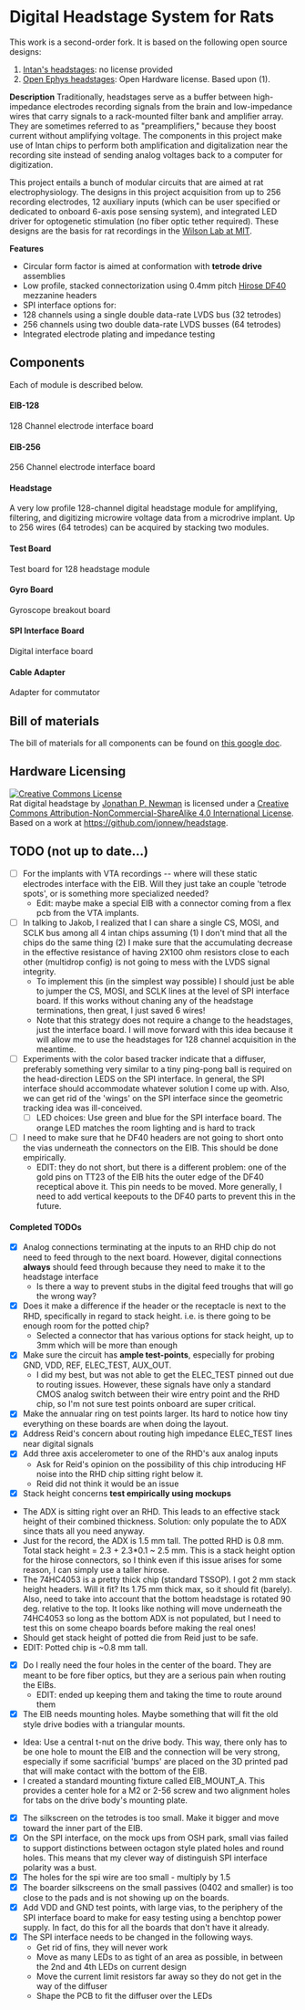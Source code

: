 # Digital Headstage System for Rats
This work is a second-order fork. It is based on the following open source
designs:

1. [Intan's headstages](http://intantech.com/index.html): no license provided
2. [Open Ephys headstages](https://github.com/open-ephys/headstage): Open
   Hardware license. Based upon (1).

__Description__ Traditionally, headstages serve as a buffer between
high-impedance electrodes recording signals from the brain and low-impedance
wires that carry signals to a rack-mounted filter bank and amplifier array.
They are sometimes referred to as "preamplifiers," because they boost current
without amplifying voltage. The components in this project make use of Intan
chips to perform both amplification and digitalization near the recording site
instead of sending analog voltages back to a computer for digitization.

This project entails a bunch of modular circuits that are aimed at rat
electrophysiology. The designs in this project acquisition from up to 256
recording electrodes, 12 auxiliary inputs (which can be user specified or
dedicated to onboard 6-axis pose sensing system), and integrated LED driver for
optogenetic stimulation (no fiber optic tether required). These designs are the
basis for rat recordings in the [Wilson Lab at MIT](http://web.mit.edu/wilsonlab/).

__Features__
- Circular form factor is aimed at conformation with **tetrode drive** assemblies
 - Low profile, stacked connectorization using 0.4mm pitch [Hirose DF40](http://www.digikey.com/product-search/en?FV=ffec4097) mezzanine headers
- SPI interface options for:
 - 128 channels using a single double data-rate LVDS bus (32 tetrodes)
 - 256 channels using two double data-rate LVDS busses (64 tetrodes)
- Integrated electrode plating and impedance testing

## Components
Each of module is described below.

#### EIB-128
128 Channel electrode interface board

#### EIB-256
256 Channel electrode interface board

#### Headstage
A very low profile 128-channel digital headstage module for amplifying, filtering, and digitizing
microwire voltage data from a microdrive implant. Up to 256 wires (64 tetrodes)
can be acquired by stacking two modules.

#### Test Board
Test board for 128 headstage module

#### Gyro Board
Gyroscope breakout board

#### SPI Interface Board
Digital interface board

#### Cable Adapter
Adapter for commutator

## Bill of materials
The bill of materials for all components can be found on [this google
doc](https://docs.google.com/spreadsheets/d/1F-KWcdvH_63iXjZf0cgCfDiFX6XXW3qw6rlR8DZrFpQ/edit?usp=sharing).

## Hardware Licensing
<a rel="license" href="http://creativecommons.org/licenses/by-nc-sa/4.0/"><img
alt="Creative Commons License" style="border-width:0"
src="https://i.creativecommons.org/l/by-nc-sa/4.0/88x31.png" /></a><br /><span
xmlns:dct="http://purl.org/dc/terms/" property="dct:title">Rat digital headstage</span> by <a xmlns:cc="http://creativecommons.org/ns#"
href="https://github.com/jonnew/cyclops" property="cc:attributionName"
rel="cc:attributionURL">Jonathan P. Newman</a> is licensed under a <a
rel="license" href="http://creativecommons.org/licenses/by-nc-sa/4.0/">Creative
Commons Attribution-NonCommercial-ShareAlike 4.0 International License</a>.<br
/>Based on a work at <a xmlns:dct="http://purl.org/dc/terms/"
href="https://github.com/jonnew/headstage"
rel="dct:source">https://github.com/jonnew/headstage</a>.

## TODO (not up to date...)
- [ ] For the implants with VTA recordings -- where will these static
  electrodes interface with the EIB. Will they just take an couple 'tetrode
  spots', or is something more specialized needed?
    - Edit: maybe make a special EIB with a connector coming from a flex pcb
      from the VTA implants.
- [ ] In talking to Jakob, I realized that I can share a single CS, MOSI, and
  SCLK bus among all 4 intan chips assuming (1) I don't mind that all the chips
  do the same thing (2) I make sure that the accumulating decrease in the
  effective resistance of having 2X100 ohm resistors close to each other
  (multidrop config) is not going to mess with the LVDS signal integrity.
    - To implement this (in the simplest way possible) I should just be able to
      jumper the CS, MOSI, and SCLK lines at the level of SPI interface board.
      If this works without chaning any of the headstage terminations, then
      great, I just saved 6 wires!
    - Note that this strategy does not require a change to the headstages, just
      the interface board. I will move forward with this idea because it will
      allow me to use the headstages for 128 channel acquisition in the
      meantime.
- [ ] Experiments with the color based tracker indicate that a diffuser,
  preferably something very similar to a tiny ping-pong ball is required on the
  head-direction LEDS on the SPI interface. In general, the SPI interface
  should accommodate whatever solution I come up with. Also, we can get rid of
  the 'wings' on the SPI interface since the geometric tracking idea was
  ill-conceived.
    - [ ] LED choices: Use green and blue for the SPI interface board. The orange
      LED matches the room lighting and is hard to track
- [ ] I need to make sure that he DF40 headers are not going to short onto the
  vias underneath the connectors on the EIB. This should be done empirically.
  - EDIT: they do not short, but there is a different problem: one of the gold
    pins on TT23 of the EIB hits the outer edge of the DF40 receptical above
    it. This pin needs to be moved. More generally, I need to add vertical
    keepouts to the DF40 parts to prevent this in the future.

#### Completed TODOs
- [x] Analog connections terminating at the inputs to an RHD chip do not need
  to feed through to the next board. However, digital connections __always__
  should feed through because they need to make it to the headstage interface
  - Is there a way to prevent stubs in the digital feed troughs that will go
    the wrong way?
- [x] Does it make a difference if the header or the receptacle is next to the
  RHD, specifically in regard to stack height. i.e. is there going to be enough
  room for the potted chip?
  - Selected a connector that has various options for stack height, up to 3mm
    which will be more than enough
- [x] Make sure the circuit has __ample test-points__, especially for probing
  GND, VDD, REF, ELEC_TEST, AUX_OUT.
  - I did my best, but was not able to get the ELEC_TEST pinned out due to
    routing issues. However, these signals have only a standard CMOS analog
    switch between their wire entry point and the RHD chip, so I'm not sure
    test points onboard are super critical.
- [x] Make the annualar ring on test points larger. Its hard to notice how tiny
  everything on these boards are when doing the layout.
- [x] Address Reid's concern about routing high impedance ELEC_TEST lines near
  digital signals
- [x] Add three axis accelerometer to one of the RHD's aux analog inputs
  - Ask for Reid's opinion on the possibility of this chip introducing HF noise
    into the RHD chip sitting right below it.
  - Reid did not think it would be an issue
- [x] Stack height concerns __test empirically using mockups__
 - The ADX is sitting right over an RHD. This leads to an effective stack
   height of their combined thickness. Solution: only populate the to ADX since
   thats all you need anyway. 
 - Just for the record, the ADX is 1.5 mm tall. The potted RHD is 0.8 mm. Total
   stack height = 2.3 + 2.3\*0.1 ~ 2.5 mm. This is a stack height option for
   the hirose connectors, so I think even if this issue arises for some reason,
   I can simply use a taller hirose.
 - The 74HC4053 is a pretty thick chip (standard TSSOP). I got 2 mm stack
   height headers. Will it fit? Its 1.75 mm thick max, so it should fit
   (barely). Also, need to take into account that the bottom headstage is
   rotated 90 deg. relative to the top. It looks like nothing will move
   underneath the 74HC4053 so long as the bottom ADX is not populated, but I
   need to test this on some cheapo boards before making the real ones!
 - Should get stack height of potted die from Reid just to be safe.
  - EDIT: Potted chip is ~0.8 mm tall. 
- [x] Do I really need the four holes in the center of the board. They are
  meant to be fore fiber optics, but they are a serious pain when routing the
  EIBs.
  - EDIT: ended up keeping them and taking the time to route around them
- [x] The EIB needs mounting holes. Maybe something that will fit the old style
  drive bodies with a triangular mounts.
 - Idea: Use a central t-nut on the drive body. This way, there only has to be
   one hole to mount the EIB and the connection will be very strong, especially
   if some sacrificial 'bumps' are placed on the 3D printed pad that will make
   contact with the bottom of the EIB.
 - I created a standard mounting fixture called EIB_MOUNT_A. This provides a
   center hole for a M2 or 2-56 screw and two alignment holes for tabs on the
   drive body's mounting plate.
- [x] The silkscreen on the tetrodes is too small. Make it bigger and move
  toward the inner part of the EIB.
- [x] On the SPI interface, on the mock ups from OSH park, small vias failed to
  support distinctions between octagon style plated holes and round holes. This
  means that my clever way of distinguish SPI interface polarity was a bust. 
- [x] The holes for the spi wire are too small - multiply by 1.5
- [x] The boarder silkscreens on the small passives (0402 and smaller) is too
  close to the pads and is not showing up on the boards.
- [x] Add VDD and GND test points, with large vias, to the periphery of the
  SPI interface board to make for easy testing using a benchtop power supply.
  In fact, do this for all the boards that don't have it already.
- [x] The SPI interface needs to be changed in the following ways.
  - Get rid of fins, they will never work
  - Move as many LEDs to as tight of an area as possible, in between the 2nd
    and 4th LEDs on current design
  - Move the current limit resistors far away so they do not get in the way of
    the diffuser
  - Shape the PCB to fit the diffuser over the LEDs
